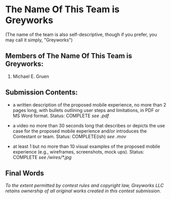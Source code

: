 # The Name Of This Team is Greyworks
(The name of the team is also self-descriptive, though if you prefer, you may call it simply, "Greyworks")

## Members of The Name Of This Team is Greyworks:

1. Michael E. Gruen

## Submission Contents:

* a written description of the proposed mobile experience, no more than 2 pages long, with bullets outlining user steps and limitations, in PDF or MS Word format. Status: COMPLETE _see .pdf_

* a video no more than 30 seconds long that describes or depicts the use case for the proposed mobile experience and/or introduces the Contestant or team. Status: COMPLETE(ish) _see .mov_

* at least 1 but no more than 10 visual examples of the proposed mobile experience (e.g., wireframes, screenshots, mock ups). Status: COMPLETE _see /wires/*.jpg_


## Final Words

_To the extent permitted by contest rules and copyright law, Greyworks LLC retains ownership of all original works created in this contest submission._
